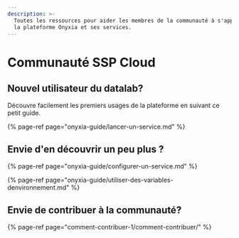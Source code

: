 ```yaml
---
description: >-
  Toutes les ressources pour aider les membres de la communauté à s'approprier
  la plateforme Onyxia et ses services.
---
```


# Communauté SSP Cloud

## Nouvel utilisateur du datalab? 

Découvre facilement les premiers usages de la plateforme en suivant ce petit guide.

{% page-ref page="onyxia-guide/lancer-un-service.md" %}

## Envie d'en découvrir un peu plus ?

{% page-ref page="onyxia-guide/configurer-un-service.md" %}

{% page-ref page="onyxia-guide/utiliser-des-variables-denvironnement.md" %}

## Envie de contribuer à la communauté?

{% page-ref page="comment-contribuer-1/comment-contribuer/" %}



